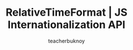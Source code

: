 ---
title: RelativeTimeFormat | JS Internationalization API
banner:
  title: RelativeTimeFormat
  subtitle: JS Internationalization API
description: Sa video na ito, pag-usapan natin ang Intl.RelativeTimeFormat at kung paano ito gagamitin sa pagdi-display ng user-friendly na dates.
author: teacherbuknoy
link: 
  label: Panoorin sa YouTube
  url: https://youtu.be/NC9SlnIdH-U
cover:
  folder: relative-time-format
  filename: cover.png
  sizes: [300, 600, 900, 1200, 1440, 1920]
  formats: ['png', 'webp', 'avif']
  width: 1920
  height: 1080
tags:
  - javascript
type: full
---